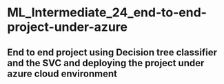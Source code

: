 # ML_Intermediate_24_end-to-end-project-under-azure

## End to end project using Decision tree classifier and the SVC and deploying the project under azure cloud environment